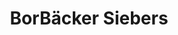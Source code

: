 ---
title: "BorBäcker Siebers"
url: /essen/borbaecker-siebers-frintroper-strasse/
shop: Bäckerei
---